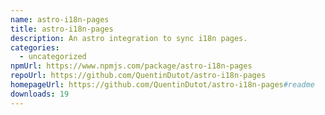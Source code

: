```yaml
---
name: astro-i18n-pages
title: astro-i18n-pages
description: An astro integration to sync i18n pages.
categories:
  - uncategorized
npmUrl: https://www.npmjs.com/package/astro-i18n-pages
repoUrl: https://github.com/QuentinDutot/astro-i18n-pages
homepageUrl: https://github.com/QuentinDutot/astro-i18n-pages#readme
downloads: 19
---
```

